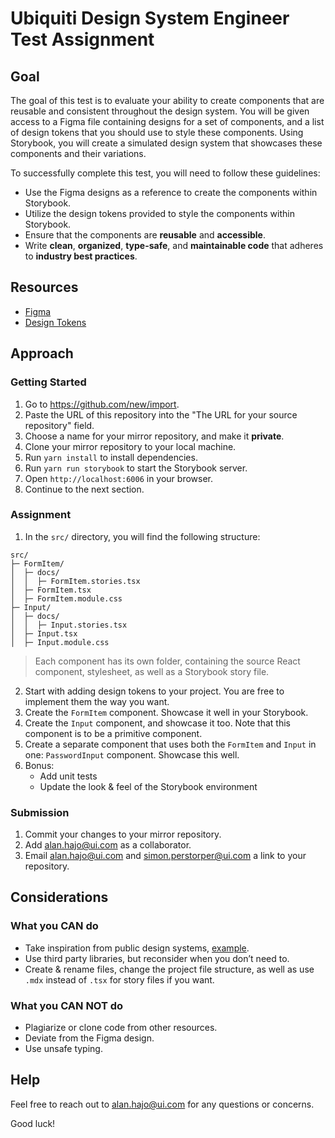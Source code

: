 # Ubiquiti Design System Engineer Test Assignment

## Goal

The goal of this test is to evaluate your ability to create components that are reusable and consistent throughout the design system. You will be given access to a Figma file containing designs for a set of components, and a list of design tokens that you should use to style these components. Using Storybook, you will create a simulated design system that showcases these components and their variations.

To successfully complete this test, you will need to follow these guidelines:

- Use the Figma designs as a reference to create the components within Storybook.
- Utilize the design tokens provided to style the components within Storybook.
- Ensure that the components are **reusable** and **accessible**.
- Write **clean**, **organized**, **type-safe**, and **maintainable code** that adheres to **industry best practices**.

## Resources

- [Figma](https://www.figma.com/design/4a8LLSx5v2OGPH9IWsTmwa/Design-System-Engineer-Assignment?node-id=4-14366&t=hWl3TZZFQuG8RT5a-1)
- [Design Tokens](https://docs.google.com/spreadsheets/d/1bg8E5viVUB72Hg7iV3R3qHvkdcXC0comDOtSWS2IDvM/edit?gid=0#gid=0)

## Approach

### Getting Started

1. Go to https://github.com/new/import.
1. Paste the URL of this repository into the "The URL for your source repository" field.
1. Choose a name for your mirror repository, and make it **private**.
1. Clone your mirror repository to your local machine.
1. Run `yarn install` to install dependencies.
1. Run `yarn run storybook` to start the Storybook server.
1. Open `http://localhost:6006` in your browser.
1. Continue to the next section.

### Assignment

1. In the `src/` directory, you will find the following structure:

```
src/
├─ FormItem/
│  ├─ docs/
│  │  ├─ FormItem.stories.tsx
│  ├─ FormItem.tsx
│  ├─ FormItem.module.css
├─ Input/
│  ├─ docs/
│  │  ├─ Input.stories.tsx
│  ├─ Input.tsx
│  ├─ Input.module.css
```

> Each component has its own folder, containing the source React component, stylesheet, as well as a Storybook story file.

2. Start with adding design tokens to your project. You are free to implement them the way you want.
3. Create the `FormItem` component. Showcase it well in your Storybook.
4. Create the `Input` component, and showcase it too. Note that this component is to be a primitive component.
5. Create a separate component that uses both the `FormItem` and `Input` in one: `PasswordInput` component. Showcase this well.
6. Bonus:
   - Add unit tests
   - Update the look & feel of the Storybook environment

### Submission

1. Commit your changes to your mirror repository.
1. Add alan.hajo@ui.com as a collaborator.
1. Email alan.hajo@ui.com and simon.perstorper@ui.com a link to your repository.

## Considerations

### What you CAN do

- Take inspiration from public design systems, [example](https://style.monday.com/?path=/story/welcome--page).
- Use third party libraries, but reconsider when you don’t need to.
- Create & rename files, change the project file structure, as well as use `.mdx` instead of `.tsx` for story files if you want.

### What you CAN NOT do

- Plagiarize or clone code from other resources.
- Deviate from the Figma design.
- Use unsafe typing.

## Help

Feel free to reach out to alan.hajo@ui.com for any questions or concerns.

Good luck!
